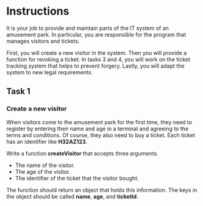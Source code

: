 # Instructions

It is your job to provide and maintain parts of the IT system of an amusement park. In particular, you are responsible for the program that manages visitors and tickets.

First, you will create a new visitor in the system. Then you will provide a function for revoking a ticket. In tasks 3 and 4, you will work on the ticket tracking system that helps to prevent forgery. Lastly, you will adapt the system to new legal requirements.

## Task 1

### Create a new visitor

When visitors come to the amusement park for the first time, they need to register by entering their name and age in a terminal and agreeing to the terms and conditions. Of course, they also need to buy a ticket. Each ticket has an identifier like **H32AZ123**.

Write a function **createVisitor** that accepts three arguments.

- The name of the visitor.
- The age of the visitor.
- The identifier of the ticket that the visitor bought.

The function should return an object that holds this information. The keys in the object should be called **name**, **age**, and **ticketId**.
